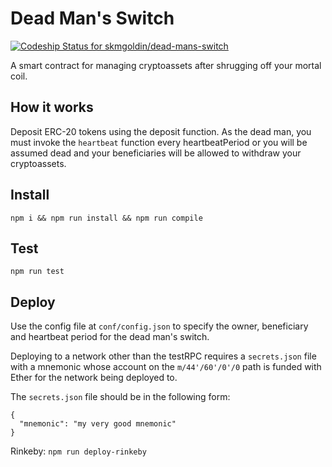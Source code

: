 # Dead Man's Switch

[ ![Codeship Status for skmgoldin/dead-mans-switch](https://app.codeship.com/projects/055a3890-97ed-0135-6eb6-6ebb5ac2ea05/status?branch=master)](https://app.codeship.com/projects/251961)

A smart contract for managing cryptoassets after shrugging off your mortal coil.

## How it works

Deposit ERC-20 tokens using the deposit function. As the dead man, you must invoke the `heartbeat` function every heartbeatPeriod or you will be assumed dead and your beneficiaries will be allowed to withdraw your cryptoassets.

## Install

`npm i && npm run install && npm run compile`

## Test

`npm run test`

## Deploy

Use the config file at `conf/config.json` to specify the owner, beneficiary and heartbeat period for the dead man's switch.

Deploying to a network other than the testRPC requires a `secrets.json` file with a mnemonic whose account on the `m/44'/60'/0'/0` path is funded with Ether for the network being deployed to.

The `secrets.json` file should be in the following form:
```
{
  "mnemonic": "my very good mnemonic"
}
```

Rinkeby: `npm run deploy-rinkeby`


